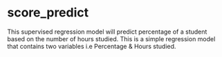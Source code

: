 # score_predict
This supervised regression model will predict percentage of a student based on the number of hours studied. This is a simple regression model that contains two variables i.e Percentage & Hours studied.
